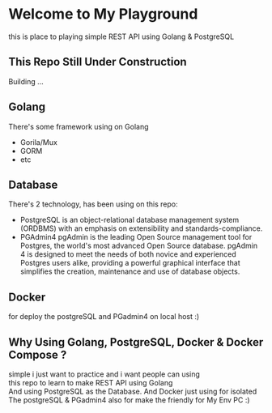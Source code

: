 # Welcome to My Playground 
this is place to playing simple REST API using Golang & PostgreSQL 

## This Repo Still Under Construction 
Building ... 

## Golang 
There's some framework using on Golang 
- Gorila/Mux
- GORM 
- etc 

## Database 
There's 2 technology, has been using on this repo:  
- PostgreSQL 
is an object-relational database management system (ORDBMS) with an emphasis on extensibility and standards-compliance.
- PGAdmin4 
pgAdmin is the leading Open Source management tool for Postgres, the world's most advanced Open Source database. pgAdmin 4 is designed to meet the needs of both novice and experienced Postgres users alike, providing a powerful graphical interface that simplifies the creation, maintenance and use of database objects.

## Docker 
for deploy the postgreSQL and PGadmin4 on local host :)

## Why Using Golang, PostgreSQL, Docker & Docker Compose ?
simple i just want to practice and i want people can using <br>
this repo to learn to make REST API using Golang <br>
And using PostgreSQL as the Database. And Docker just using for isolated
The postgreSQL & PGadmin4 also for make the friendly for My Env PC :) 
